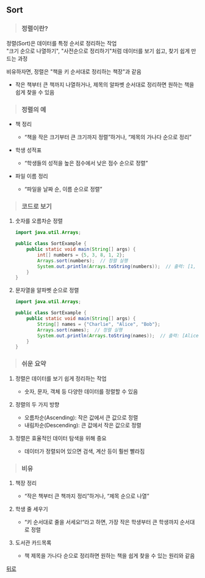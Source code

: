 ## Sort
> ### 정렬이란?
정렬(Sort)은 데이터를 특정 순서로 정리하는 작업</br>
"크기 순으로 나열하기", "사전순으로 정리하기"처럼 데이터를 보기 쉽고, 찾기 쉽게 만드는 과정

비유하자면, 정렬은 "책을 키 순서대로 정리하는 책장"과 같음
- 작은 책부터 큰 책까지 나열하거나, 제목의 알파벳 순서대로 정리하면 원하는 책을 쉽게 찾을 수 있음

> ### 정렬의 예
- 책 정리
	- “책을 작은 크기부터 큰 크기까지 정렬”하거나, “제목의 가나다 순으로 정리”

- 학생 성적표
	- “학생들의 성적을 높은 점수에서 낮은 점수 순으로 정렬”

- 파일 이름 정리
	- “파일을 날짜 순, 이름 순으로 정렬”

> ### 코드로 보기
1. 숫자를 오름차순 정렬
    ```java
    import java.util.Arrays;

    public class SortExample {
        public static void main(String[] args) {
            int[] numbers = {5, 3, 8, 1, 2};
            Arrays.sort(numbers);  // 정렬 실행
            System.out.println(Arrays.toString(numbers));  // 출력: [1, 2, 3, 5, 8]
        }
    }
    ```

2. 문자열을 알파벳 순으로 정렬
    ```java
    import java.util.Arrays;

    public class SortExample {
        public static void main(String[] args) {
            String[] names = {"Charlie", "Alice", "Bob"};
            Arrays.sort(names);  // 정렬 실행
            System.out.println(Arrays.toString(names));  // 출력: [Alice, Bob, Charlie]
        }
    }
    ```

> ### 쉬운 요약
1.	정렬은 데이터를 보기 쉽게 정리하는 작업
	- 숫자, 문자, 객체 등 다양한 데이터를 정렬할 수 있음

2.	정렬의 두 가지 방향
	- 오름차순(Ascending): 작은 값에서 큰 값으로 정렬
	- 내림차순(Descending): 큰 값에서 작은 값으로 정렬

3.	정렬은 효율적인 데이터 탐색을 위해 중요
	- 데이터가 정렬되어 있으면 검색, 계산 등이 훨씬 빨라짐

> ### 비유
1.	책장 정리
	- “작은 책부터 큰 책까지 정리”하거나, “제목 순으로 나열”

2.	학생 줄 세우기
	- “키 순서대로 줄을 서세요!“라고 하면, 가장 작은 학생부터 큰 학생까지 순서대로 정렬

3.	도서관 카드목록
	- 책 제목을 가나다 순으로 정리하면 원하는 책을 쉽게 찾을 수 있는 원리와 같음

[뒤로](java)